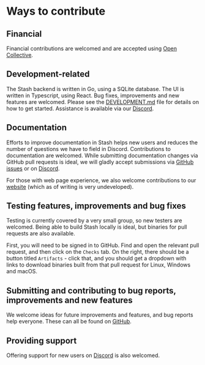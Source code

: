 # Ways to contribute

## Financial

Financial contributions are welcomed and are accepted using [Open Collective](https://opencollective.com/stashapp).

## Development-related

The Stash backend is written in Go, using a SQLite database. The UI is written in Typescript, using React. Bug fixes, improvements and new features are welcomed. Please see the [DEVELOPMENT.md](https://github.com/stashapp/stash/blob/develop/docs/DEVELOPMENT.md) file for details on how to get started. Assistance is available via our [Discord](https://discord.gg/2TsNFKt).

## Documentation

Efforts to improve documentation in Stash helps new users and reduces the number of questions we have to field in Discord. Contributions to documentation are welcomed. While submitting documentation changes via GitHub pull requests is ideal, we will gladly accept submissions via [GitHub issues](https://github.com/stashapp/stash/issues) or on [Discord](https://discord.gg/2TsNFKt).

For those with web page experience, we also welcome contributions to our [website](https://stashapp.cc/) (which as of writing is very undeveloped).

## Testing features, improvements and bug fixes

Testing is currently covered by a very small group, so new testers are welcomed. Being able to build Stash locally is ideal, but binaries for pull requests are also available.

First, you will need to be signed in to GitHub. Find and open the relevant pull request, and then click on the `Checks` tab. On the right, there should be a button titled `Artifacts` - click that, and you should get a dropdown with links to download binaries built from that pull request for Linux, Windows and macOS.

## Submitting and contributing to bug reports, improvements and new features

We welcome ideas for future improvements and features, and bug reports help everyone. These can all be found on [GitHub](https://github.com/stashapp/stash/issues).

## Providing support

Offering support for new users on [Discord](https://discord.gg/2TsNFKt) is also welcomed.
